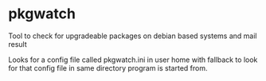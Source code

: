 # pkgwatch
Tool to check for upgradeable packages on debian based systems and mail result

Looks for a config file called pkgwatch.ini in user home with fallback
to look for that config file in same directory program is started from.
